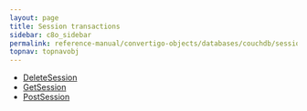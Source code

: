 ```yaml
---
layout: page
title: Session transactions
sidebar: c8o_sidebar
permalink: reference-manual/convertigo-objects/databases/couchdb/session-transactions/
topnav: topnavobj
---
```

* [DeleteSession](deletesession/)
* [GetSession](getsession/)
* [PostSession](postsession/)
